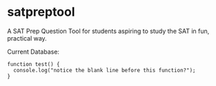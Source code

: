 # satpreptool
A SAT Prep Question Tool for students aspiring to study the SAT in fun, practical way. 

Current Database: 
```
function test() {
  console.log("notice the blank line before this function?");
}
```
